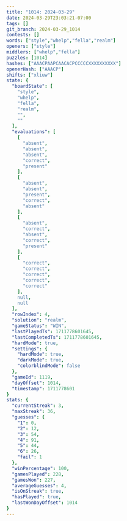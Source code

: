 ```yaml
---
title: "1014: 2024-03-29"
date: 2024-03-29T23:03:21-07:00
tags: []
git_branch: 2024-03-29_1014
contests: []
words: ["style","whelp","fella","realm"]
openers: ["style"]
middlers: ["whelp","fella"]
puzzles: [1014]
hashes: ["AAACPAAPCAACACPCCCCCXXXXXXXXXX"]
openerHash: ["AAACP"]
shifts: ["xliuw"]
state: {
  "boardState": [
    "style",
    "whelp",
    "fella",
    "realm",
    "",
    ""
  ],
  "evaluations": [
    [
      "absent",
      "absent",
      "absent",
      "correct",
      "present"
    ],
    [
      "absent",
      "absent",
      "present",
      "correct",
      "absent"
    ],
    [
      "absent",
      "correct",
      "absent",
      "correct",
      "present"
    ],
    [
      "correct",
      "correct",
      "correct",
      "correct",
      "correct"
    ],
    null,
    null
  ],
  "rowIndex": 4,
  "solution": "realm",
  "gameStatus": "WIN",
  "lastPlayedTs": 1711778601645,
  "lastCompletedTs": 1711778601645,
  "hardMode": true,
  "settings": {
    "hardMode": true,
    "darkMode": true,
    "colorblindMode": false
  },
  "gameId": 1119,
  "dayOffset": 1014,
  "timestamp": 1711778601
}
stats: {
  "currentStreak": 3,
  "maxStreak": 36,
  "guesses": {
    "1": 0,
    "2": 12,
    "3": 54,
    "4": 91,
    "5": 44,
    "6": 26,
    "fail": 1
  },
  "winPercentage": 100,
  "gamesPlayed": 228,
  "gamesWon": 227,
  "averageGuesses": 4,
  "isOnStreak": true,
  "hasPlayed": true,
  "lastWonDayOffset": 1014
}
---
```

<!-- more -->
